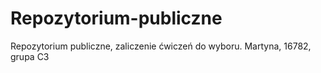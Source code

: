 # Repozytorium-publiczne
Repozytorium publiczne, zaliczenie ćwiczeń do wyboru.
Martyna, 16782, grupa C3
